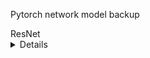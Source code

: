 Pytorch network model backup

<summary>ResNet</summary>
<details>
  <ul>
<li>resnet18_ibn_a: https://github.com/XingangPan/IBN-Net/releases/download/v1.0/resnet18_ibn_a-2f571257.pth</li>
<li>resnet34_ibn_a: https://github.com/XingangPan/IBN-Net/releases/download/v1.0/resnet34_ibn_a-94bc1577.pth</li>
</ul>
- 
- resnet34_ibn_a: https://github.com/XingangPan/IBN-Net/releases/download/v1.0/resnet34_ibn_a-94bc1577.pth
- resnet50_ibn_a: https://github.com/XingangPan/IBN-Net/releases/download/v1.0/resnet50_ibn_a-d9d0bb7b.pth
- resnet101_ibn_a: https://github.com/XingangPan/IBN-Net/releases/download/v1.0/resnet101_ibn_a-59ea0ac6.pth
- resnet18_ibn_b: https://github.com/XingangPan/IBN-Net/releases/download/v1.0/resnet18_ibn_b-bc2f3c11.pth
- resnet34_ibn_b: https://github.com/XingangPan/IBN-Net/releases/download/v1.0/resnet34_ibn_b-04134c37.pth
- resnet50_ibn_b: https://github.com/XingangPan/IBN-Net/releases/download/v1.0/resnet50_ibn_b-9ca61e85.pth
- resnet101_ibn_b: https://github.com/XingangPan/IBN-Net/releases/download/v1.0/resnet101_ibn_b-c55f6dba.pth
- resnet18: https://download.pytorch.org/models/resnet18-f37072fd.pth
- resnet50: 'https://download.pytorch.org/models/resnet50-0676ba61.pth
- resnet101: 'https://download.pytorch.org/models/resnet101-63fe2227.pth
- resnet152: 'https://download.pytorch.org/models/resnet152-394f9c45.pth
- resnext50_32x4d: 'https://download.pytorch.org/models/resnext50_32x4d-7cdf4587.pth
- resnext101_32x8d: 'https://download.pytorch.org/models/resnext101_32x8d-8ba56ff5.pth
- wide_resnet50_2: 'https://download.pytorch.org/models/wide_resnet50_2-95faca4d.pth
- wide_resnet101_2: 'https://download.pytorch.org/models/wide_resnet101_2-32ee1156.pth
</details>
